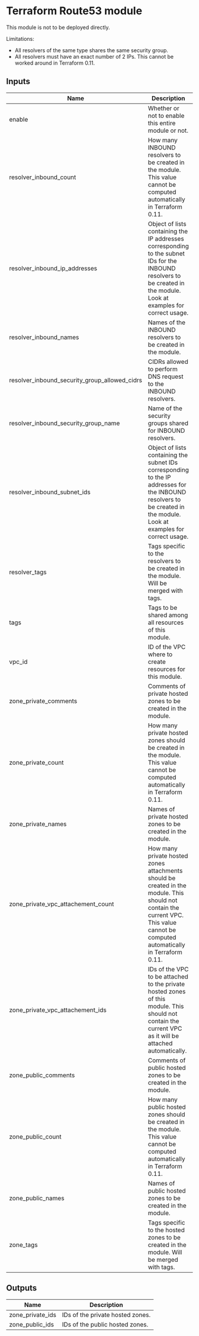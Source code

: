 # Terraform Route53 module

This module is not to be deployed directly.

Limitations:
- All resolvers of the same type shares the same security group.
- All resolvers must have an exact number of 2 IPs. This cannot be worked around in Terraform 0.11.

<!-- BEGINNING OF PRE-COMMIT-TERRAFORM DOCS HOOK -->
## Inputs

| Name | Description | Type | Default | Required |
|------|-------------|:----:|:-----:|:-----:|
| enable | Whether or not to enable this entire module or not. | string | `"true"` | no |
| resolver\_inbound\_count | How many INBOUND resolvers to be created in the module. This value cannot be computed automatically in Terraform 0.11. | string | `"0"` | no |
| resolver\_inbound\_ip\_addresses | Object of lists containing the IP addresses corresponding to the subnet IDs for the INBOUND resolvers to be created in the module. Look at examples for correct usage. | map | `{}` | no |
| resolver\_inbound\_names | Names of the INBOUND resolvers to be created in the module. | list | `[]` | no |
| resolver\_inbound\_security\_group\_allowed\_cidrs | CIDRs allowed to perform DNS request to the INBOUND resolvers. | list | `[ "10.0.0.0/8" ]` | no |
| resolver\_inbound\_security\_group\_name | Name of the security groups shared for INBOUND resolvers. | string | `"inbound-resolver"` | no |
| resolver\_inbound\_subnet\_ids | Object of lists containing the subnet IDs corresponding to the IP addresses for the INBOUND resolvers to be created in the module. Look at examples for correct usage. | map | `{}` | no |
| resolver\_tags | Tags specific to the resolvers to be created in the module. Will be merged with tags. | map | `{}` | no |
| tags | Tags to be shared among all resources of this module. | map | `{}` | no |
| vpc\_id | ID of the VPC where to create resources for this module. | string | `""` | no |
| zone\_private\_comments | Comments of private hosted zones to be created in the module. | list | `[]` | no |
| zone\_private\_count | How many private hosted zones should be created in the module. This value cannot be computed automatically in Terraform 0.11. | string | `"0"` | no |
| zone\_private\_names | Names of private hosted zones to be created in the module. | list | `[]` | no |
| zone\_private\_vpc\_attachement\_count | How many private hosted zones attachments should be created in the module. This should not contain the current VPC. This value cannot be computed automatically in Terraform 0.11. | string | `"0"` | no |
| zone\_private\_vpc\_attachement\_ids | IDs of the VPC to be attached to the private hosted zones of this module. This should not contain the current VPC as it will be attached automatically. | list | `[]` | no |
| zone\_public\_comments | Comments of public hosted zones to be created in the module. | list | `[]` | no |
| zone\_public\_count | How many public hosted zones should be created in the module. This value cannot be computed automatically in Terraform 0.11. | string | `"0"` | no |
| zone\_public\_names | Names of public hosted zones to be created in the module. | list | `[]` | no |
| zone\_tags | Tags specific to the hosted zones to be created in the module. Will be merged with tags. | map | `{}` | no |

## Outputs

| Name | Description |
|------|-------------|
| zone\_private\_ids | IDs of the private hosted zones. |
| zone\_public\_ids | IDs of the public hosted zones. |

<!-- END OF PRE-COMMIT-TERRAFORM DOCS HOOK -->
